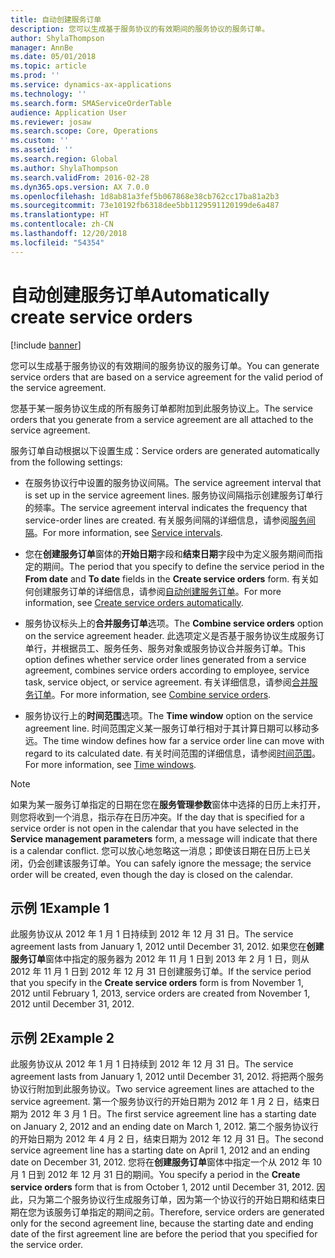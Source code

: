 ```yaml
---
title: 自动创建服务订单
description: 您可以生成基于服务协议的有效期间的服务协议的服务订单。
author: ShylaThompson
manager: AnnBe
ms.date: 05/01/2018
ms.topic: article
ms.prod: ''
ms.service: dynamics-ax-applications
ms.technology: ''
ms.search.form: SMAServiceOrderTable
audience: Application User
ms.reviewer: josaw
ms.search.scope: Core, Operations
ms.custom: ''
ms.assetid: ''
ms.search.region: Global
ms.author: ShylaThompson
ms.search.validFrom: 2016-02-28
ms.dyn365.ops.version: AX 7.0.0
ms.openlocfilehash: 1d8ab81a3fef5b067868e38cb762cc17ba81a2b3
ms.sourcegitcommit: 73e10192fb6318dee5bb1129591120199de6a487
ms.translationtype: HT
ms.contentlocale: zh-CN
ms.lasthandoff: 12/20/2018
ms.locfileid: "54354"
---
```

# <a name="automatically-create-service-orders"></a><span data-ttu-id="1219c-103">自动创建服务订单</span><span class="sxs-lookup"><span data-stu-id="1219c-103">Automatically create service orders</span></span> 

[!include [banner](../includes/banner.md)]


<span data-ttu-id="1219c-104">您可以生成基于服务协议的有效期间的服务协议的服务订单。</span><span class="sxs-lookup"><span data-stu-id="1219c-104">You can generate service orders that are based on a service agreement for the valid period of the service agreement.</span></span>

<span data-ttu-id="1219c-105">您基于某一服务协议生成的所有服务订单都附加到此服务协议上。</span><span class="sxs-lookup"><span data-stu-id="1219c-105">The service orders that you generate from a service agreement are all attached to the service agreement.</span></span>

<span data-ttu-id="1219c-106">服务订单自动根据以下设置生成：</span><span class="sxs-lookup"><span data-stu-id="1219c-106">Service orders are generated automatically from the following settings:</span></span>

  - <span data-ttu-id="1219c-107">在服务协议行中设置的服务协议间隔。</span><span class="sxs-lookup"><span data-stu-id="1219c-107">The service agreement interval that is set up in the service agreement lines.</span></span> <span data-ttu-id="1219c-108">服务协议间隔指示创建服务订单行的频率。</span><span class="sxs-lookup"><span data-stu-id="1219c-108">The service agreement interval indicates the frequency that service-order lines are created.</span></span> <span data-ttu-id="1219c-109">有关服务间隔的详细信息，请参阅[服务间隔](service-intervals.md)。</span><span class="sxs-lookup"><span data-stu-id="1219c-109">For more information, see [Service intervals](service-intervals.md).</span></span>

  - <span data-ttu-id="1219c-110">您在**创建服务订单**窗体的**开始日期**字段和**结束日期**字段中为定义服务期间而指定的期间。</span><span class="sxs-lookup"><span data-stu-id="1219c-110">The period that you specify to define the service period in the **From date** and **To date** fields in the **Create service orders** form.</span></span> <span data-ttu-id="1219c-111">有关如何创建服务订单的详细信息，请参阅[自动创建服务订单](create-service-orders-automatically.md)。</span><span class="sxs-lookup"><span data-stu-id="1219c-111">For more information, see [Create service orders automatically](create-service-orders-automatically.md).</span></span>

  - <span data-ttu-id="1219c-112">服务协议标头上的**合并服务订单**选项。</span><span class="sxs-lookup"><span data-stu-id="1219c-112">The **Combine service orders** option on the service agreement header.</span></span> <span data-ttu-id="1219c-113">此选项定义是否基于服务协议生成服务订单行，并根据员工、服务任务、服务对象或服务协议合并服务订单。</span><span class="sxs-lookup"><span data-stu-id="1219c-113">This option defines whether service order lines generated from a service agreement, combines service orders according to employee, service task, service object, or service agreement.</span></span> <span data-ttu-id="1219c-114">有关详细信息，请参阅[合并服务订单](combine-service-orders.md)。</span><span class="sxs-lookup"><span data-stu-id="1219c-114">For more information, see [Combine service orders](combine-service-orders.md).</span></span>

  - <span data-ttu-id="1219c-115">服务协议行上的**时间范围**选项。</span><span class="sxs-lookup"><span data-stu-id="1219c-115">The **Time window** option on the service agreement line.</span></span> <span data-ttu-id="1219c-116">时间范围定义某一服务订单行相对于其计算日期可以移动多远。</span><span class="sxs-lookup"><span data-stu-id="1219c-116">The time window defines how far a service order line can move with regard to its calculated date.</span></span> <span data-ttu-id="1219c-117">有关时间范围的详细信息，请参阅[时间范围](time-windows.md)。</span><span class="sxs-lookup"><span data-stu-id="1219c-117">For more information, see [Time windows](time-windows.md).</span></span>


> [!NOTE]
> <P><span data-ttu-id="1219c-118">如果为某一服务订单指定的日期在您在<STRONG>服务管理参数</STRONG>窗体中选择的日历上未打开，则您将收到一个消息，指示存在日历冲突。</span><span class="sxs-lookup"><span data-stu-id="1219c-118">If the day that is specified for a service order is not open in the calendar that you have selected in the <STRONG>Service management parameters</STRONG> form, a message will indicate that there is a calendar conflict.</span></span> <span data-ttu-id="1219c-119">您可以放心地忽略这一消息；即使该日期在日历上已关闭，仍会创建该服务订单。</span><span class="sxs-lookup"><span data-stu-id="1219c-119">You can safely ignore the message; the service order will be created, even though the day is closed on the calendar.</span></span></P>

## <a name="example-1"></a><span data-ttu-id="1219c-120">示例 1</span><span class="sxs-lookup"><span data-stu-id="1219c-120">Example 1</span></span>

<span data-ttu-id="1219c-121">此服务协议从 2012 年 1 月 1 日持续到 2012 年 12 月 31 日。</span><span class="sxs-lookup"><span data-stu-id="1219c-121">The service agreement lasts from January 1, 2012 until December 31, 2012.</span></span> <span data-ttu-id="1219c-122">如果您在**创建服务订单**窗体中指定的服务器为 2012 年 11 月 1 日到 2013 年 2 月 1 日，则从 2012 年 11 月 1 日到 2012 年 12 月 31 日创建服务订单。</span><span class="sxs-lookup"><span data-stu-id="1219c-122">If the service period that you specify in the **Create service orders** form is from November 1, 2012 until February 1, 2013, service orders are created from November 1, 2012 until December 31, 2012.</span></span>

## <a name="example-2"></a><span data-ttu-id="1219c-123">示例 2</span><span class="sxs-lookup"><span data-stu-id="1219c-123">Example 2</span></span>

<span data-ttu-id="1219c-124">此服务协议从 2012 年 1 月 1 日持续到 2012 年 12 月 31 日。</span><span class="sxs-lookup"><span data-stu-id="1219c-124">The service agreement lasts from January 1, 2012 until December 31, 2012.</span></span> <span data-ttu-id="1219c-125">将把两个服务协议行附加到此服务协议。</span><span class="sxs-lookup"><span data-stu-id="1219c-125">Two service agreement lines are attached to the service agreement.</span></span> <span data-ttu-id="1219c-126">第一个服务协议行的开始日期为 2012 年 1 月 2 日，结束日期为 2012 年 3 月 1 日。</span><span class="sxs-lookup"><span data-stu-id="1219c-126">The first service agreement line has a starting date on January 2, 2012 and an ending date on March 1, 2012.</span></span> <span data-ttu-id="1219c-127">第二个服务协议行的开始日期为 2012 年 4 月 2 日，结束日期为 2012 年 12 月 31 日。</span><span class="sxs-lookup"><span data-stu-id="1219c-127">The second service agreement line has a starting date on April 1, 2012 and an ending date on December 31, 2012.</span></span> <span data-ttu-id="1219c-128">您将在**创建服务订单**窗体中指定一个从 2012 年 10 月 1 日到 2012 年 12 月 31 日的期间。</span><span class="sxs-lookup"><span data-stu-id="1219c-128">You specify a period in the **Create service orders** form that is from October 1, 2012 until December 31, 2012.</span></span> <span data-ttu-id="1219c-129">因此，只为第二个服务协议行生成服务订单，因为第一个协议行的开始日期和结束日期在您为该服务订单指定的期间之前。</span><span class="sxs-lookup"><span data-stu-id="1219c-129">Therefore, service orders are generated only for the second agreement line, because the starting date and ending date of the first agreement line are before the period that you specified for the service order.</span></span>

  


